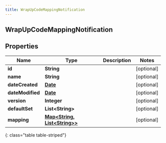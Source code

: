 ```yaml
---
title: WrapUpCodeMappingNotification
---
```

## WrapUpCodeMappingNotification


## Properties

| Name | Type | Description | Notes |
| ------------ | ------------- | ------------- | ------------- |
| **id** | **String** |  |  [optional] |
| **name** | **String** |  |  [optional] |
| **dateCreated** | [**Date**](Date.html) |  |  [optional] |
| **dateModified** | [**Date**](Date.html) |  |  [optional] |
| **version** | **Integer** |  |  [optional] |
| **defaultSet** | **List&lt;String&gt;** |  |  [optional] |
| **mapping** | [**Map&lt;String, List&lt;String&gt;&gt;**](List.html) |  |  [optional] |
{: class="table table-striped"}



